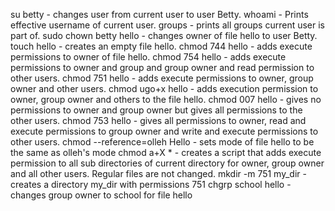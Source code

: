 su betty - changes user from current user to user Betty.
whoami - Prints effective username of current user.
groups - prints all groups current user is part of.
sudo chown betty hello - changes owner of file hello to user Betty.
touch hello - creates an empty file hello.
chmod 744 hello - adds execute permissions to owner of file hello.
chmod 754 hello - adds execute permissions to owner and group and group owner and read permission to other users.
chmod 751 hello - adds execute permissions to owner, group owner and other users.
chmod ugo+x hello - adds execution permission to owner, group owner and others to the file hello.
chmod 007 hello - gives no permissions to owner and group owner but gives all permissions to the other users.
chmod 753 hello - gives all permissions to owner, read and execute permissions to group owner and write and execute permissions to other users.
chmod --reference=olleh Hello - sets mode of file hello to be the same as olleh's mode
chmod a+X * - creates a script that adds execute permission to all sub directories of current directory for owner, group owner and all other users. Regular files are not changed.
mkdir -m 751 my_dir - creates a directory my_dir with permissions 751
chgrp school hello - changes group owner to school for file hello
